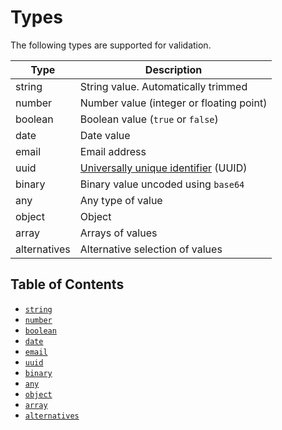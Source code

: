 # Types

The following types are supported for validation.

Type		   | Description
------------|------------
string      | String value. Automatically trimmed
number      | Number value (integer or floating point)
boolean     | Boolean value (`true` or `false`)
date        | Date value
email       | Email address
uuid        | [Universally unique identifier](https://en.wikipedia.org/wiki/Universally_unique_identifier) (UUID)
binary	   | Binary value uncoded using `base64`
any		   | Any type of value
object      | Object
array       | Arrays of values
alternatives| Alternative selection of values


## Table of Contents

- [`string`](string.md)
- [`number`](number.md)
- [`boolean`](boolean.md)
- [`date`](date.md)
- [`email`](email.md)
- [`uuid`](uuid.md)
- [`binary`](binary.md)
- [`any`](any.md)
- [`object`](object.md)
- [`array`](array.md)
- [`alternatives`](alternatives.md)
